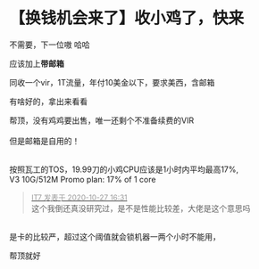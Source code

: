 # 【换钱机会来了】收小鸡了，快来


不需要，下一位嗷 哈哈

应该加上<strong>带邮箱</strong>

同收一个vir，1T流量，年付10美金以下，要求美西，含邮箱

有啥好的，拿出来看看<br />


帮顶，没有鸡鸡要出售，唯一还剩个不准备续费的VIR<br />
<br />
但是邮箱是自用的！<br />
<br />
<img src="static/image/smiley/default/lol.gif" smilieid="12" border="0" alt="" /><img src="static/image/smiley/default/lol.gif" smilieid="12" border="0" alt="" /><img src="static/image/smiley/default/lol.gif" smilieid="12" border="0" alt="" />

按照瓦工的TOS，19.99刀的小鸡CPU应该是1小时内平均最高17%, <img src="static/image/smiley/default/lol.gif" smilieid="12" border="0" alt="" /><br />
V3 10G/512M Promo plan: 17% of 1 core 

<div class="quote"><blockquote><font size="2"><a href="https://www.hostloc.com/forum.php?mod=redirect&amp;goto=findpost&amp;pid=9359888&amp;ptid=759042" target="_blank"><font color="#999999">IT7 发表于 2020-10-27 16:31</font></a></font><br />
这个我倒还真没研究过，是不是性能比较差，大佬是这个意思吗</blockquote></div><br />
是卡的比较严，超过这个阈值就会锁机器一两个小时不能用，<img src="static/image/smiley/default/lol.gif" smilieid="12" border="0" alt="" />

帮顶就好
